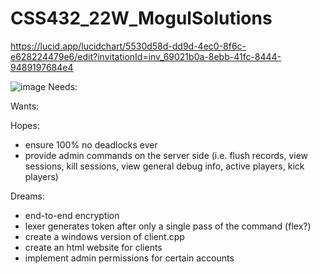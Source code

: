# CSS432_22W_MogulSolutions
https://lucid.app/lucidchart/5530d58d-dd9d-4ec0-8f6c-e628224479e6/edit?invitationId=inv_69021b0a-8ebb-41fc-8444-9489197684e4

![image](https://user-images.githubusercontent.com/72415858/156201626-a4031eb9-d229-43bd-a5e0-615cd195cea7.png)
Needs:

Wants:

Hopes:
  - ensure 100% no deadlocks ever
  - provide admin commands on the server side (i.e. flush records, view sessions, kill sessions, view general debug info, active players, kick players)

Dreams:
  - end-to-end encryption
  - lexer generates token after only a single pass of the command (flex?)
  - create a windows version of client.cpp
  - create an html website for clients
  - implement admin permissions for certain accounts



